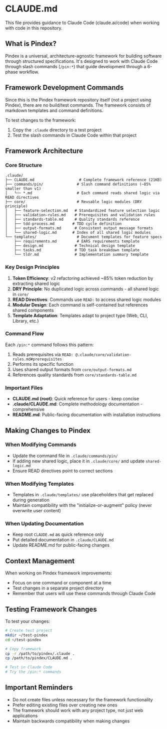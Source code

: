 # CLAUDE.md

This file provides guidance to Claude Code (claude.ai/code) when working with code in this repository.

## What is Pindex?

Pindex is a universal, architecture-agnostic framework for building software through structured specifications. It's designed to work with Claude Code through slash commands (`/pin:*`) that guide development through a 6-phase workflow.

## Framework Development Commands

Since this is the Pindex framework repository itself (not a project using Pindex), there are no build/test commands. The framework consists of markdown templates and command definitions.

To test changes to the framework:
1. Copy the `.claude` directory to a test project
2. Test the slash commands in Claude Code within that project

## Framework Architecture

### Core Structure
```
.claude/
├── CLAUDE.md                    # Complete framework reference (21KB)
├── commands/pin/               # Slash command definitions (~85% smaller than v1)
│   └── *.md                    # Each command reads shared logic via READ directives
├── core/                       # Reusable logic modules (DRY principle)
│   ├── feature-selection.md   # Standardized feature selection logic
│   ├── validation-rules.md    # Prerequisites and validation rules
│   ├── standards-table.md     # Quality standards reference
│   ├── tdd-process.md        # TDD cycle definition
│   ├── output-formats.md      # Consistent output message formats
│   └── shared-logic.md       # Index of all shared logic modules
└── templates/                  # Document templates for feature specs
    ├── requirements.md         # EARS requirements template
    ├── design.md              # Technical design template
    ├── tasks.md               # TDD task breakdown template
    └── tldr.md                # Implementation summary template
```

### Key Design Principles

1. **Token Efficiency**: v2 refactoring achieved ~85% token reduction by extracting shared logic
2. **DRY Principle**: No duplicated logic across commands - all shared logic in `core/`
3. **READ Directives**: Commands use `READ:` to access shared logic modules
4. **Modular Design**: Each command is self-contained but references shared components
5. **Template Adaptation**: Templates adapt to project type (Web, CLI, Library, etc.)

### Command Flow

Each `/pin:*` command follows this pattern:
1. Reads prerequisites via `READ: @.claude/core/validation-rules.md#prerequisites`
2. Performs its specific function
3. Uses shared output formats from `core/output-formats.md`
4. References quality standards from `core/standards-table.md`

### Important Files

- **CLAUDE.md (root)**: Quick reference for users - keep concise
- **.claude/CLAUDE.md**: Complete methodology documentation - comprehensive
- **README.md**: Public-facing documentation with installation instructions

## Making Changes to Pindex

### When Modifying Commands
- Update the command file in `.claude/commands/pin/`
- If adding new shared logic, place it in `.claude/core/` and update `shared-logic.md`
- Ensure READ directives point to correct sections

### When Modifying Templates
- Templates in `.claude/templates/` use placeholders that get replaced during generation
- Maintain compatibility with the "initialize-or-augment" policy (never overwrite user content)

### When Updating Documentation
- Keep root `CLAUDE.md` as quick reference only
- Put detailed documentation in `.claude/CLAUDE.md`
- Update README.md for public-facing changes

## Context Management

When working on Pindex framework improvements:
- Focus on one command or component at a time
- Test changes in a separate project directory
- Remember that users will use these commands through Claude Code

## Testing Framework Changes

To test your changes:
```bash
# Create test project
mkdir ~/test-pindex
cd ~/test-pindex

# Copy framework
cp -r /path/to/pindex/.claude .
cp /path/to/pindex/CLAUDE.md .

# Test in Claude Code
# Try the /pin:* commands
```

## Important Reminders

- Do not create files unless necessary for the framework functionality
- Prefer editing existing files over creating new ones
- The framework should work with any project type, not just web applications
- Maintain backwards compatibility when making changes
